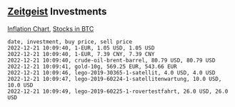 ## [Zeitgeist](index.html) Investments

[Inflation Chart](https://inflationchart.com),
[Stocks in BTC](https://stonksinbtc.xyz/)

```
date, investment, buy price, sell price
2022-12-21 10:09:40, 1-EUR, 1.05 USD, 1.05 USD
2022-12-21 10:09:40, 1-EUR, 7.39 CNY, 7.39 CNY
2022-12-21 10:09:40, crude-oil-brent-barrel, 80.79 USD, 80.79 USD
2022-12-21 10:09:41, gold-10g, 569.25 EUR, 543.66 EUR
2022-12-21 10:09:46, lego-2019-30365-1-satellit, 4.0 USD, 4.0 USD
2022-12-21 10:09:47, lego-2019-60224-1-satellitenwartung, 10.0 USD, 10.0 USD
2022-12-21 10:09:49, lego-2019-60225-1-rovertestfahrt, 26.0 USD, 26.0 USD
```
